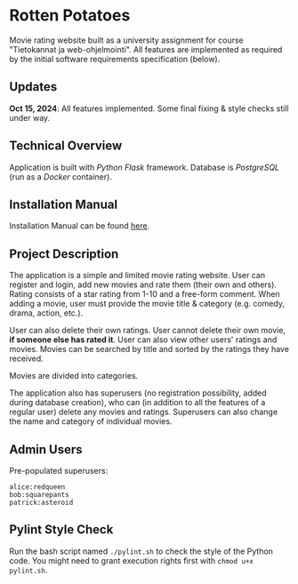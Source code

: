 # Rotten Potatoes

Movie rating website built as a university assignment for course "Tietokannat ja web-ohjelmointi". All features are implemented as required by the initial software requirements specification (below).

## Updates

**Oct 15, 2024**: All features implemented. Some final fixing & style checks still under way.

## Technical Overview

Application is built with _Python Flask_ framework. Database is _PostgreSQL_ (run as a _Docker_ container).

## Installation Manual

Installation Manual can be found [here](./docs/installation_manual.md "Installation Manual").

## Project Description

The application is a simple and limited movie rating website. User can register and login, add new movies and rate them (their own and others). Rating consists of a star rating from 1-10 and a free-form comment. When adding a movie, user must provide the movie title & category (e.g. comedy, drama, action, etc.).

User can also delete their own ratings. User cannot delete their own movie, **if someone else has rated it**. User can also view other users' ratings and movies. Movies can be searched by title and sorted by the ratings they have received.

Movies are divided into categories.

The application also has superusers (no registration possibility, added during database creation), who can (in addition to all the features of a regular user) delete any movies and ratings. Superusers can also change the name and category of individual movies.

## Admin Users

Pre-populated superusers:

```
alice:redqueen
bob:squarepants
patrick:asteroid
```

## Pylint Style Check

Run the bash script named `./pylint.sh` to check the style of the Python code. You might need to grant execution rights first with `chmod u+x pylint.sh`.
